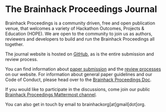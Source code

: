 # The Brainhack Proceedings Journal

Brainhack Proceedings is a community driven, free and open publication venue, that welcomes a variety of Hackathon Outcomes, Projects & Education (HOPE).
We are open to the community to join us as authors, reviewers and developers to build and run the Brainhack Proceedings all together.

The journal website is hosted on [GitHub](https://github.com/brainhack-proceedings/brainhack-proceedings.github.io), as is the entire submission and review process.


You can find information about [paper submission](https://brainhack-proceedings.github.io/submit) and the [review processes](https://brainhack-proceedings.github.io/review) on our website. 
For information about general paper guidelines and our Code of Conduct, please head over to the [Brainhack Proceedings Doc](https://brainhack-proceedings.readthedocs.io).

If you would like to participate in the discussions, come join our public [Brainhack Proceedings Mattermost channel](https://mattermost.brainhack.org/brainhack/channels/brainahack-proceedings).


You can also get in touch by email to brainhackorg[at]gmail[dot]org.





